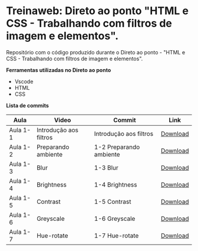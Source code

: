 # Treinaweb: Direto ao ponto "HTML e CSS - Trabalhando com filtros de imagem e elementos".

Repositório com o código produzido durante o Direto ao ponto - "HTML e CSS - Trabalhando com filtros de imagem e elementos".

**Ferramentas utilizadas no Direto ao ponto**

- Vscode
- HTML
- CSS

**Lista de commits**


Aula | Video | Commit | Link
------ | ------ | ------ | ------
Aula 1-1  | Introdução aos filtros | Introdução aos filtros | [Download](https://github.com/treinaweb/HTML-e-CSS-Trabalhando-com-filtros-de-imagem-e-elementos/archive/78bfca22bfb8f0affae7794eeb3bd0247e6dbb7a.zip)
Aula 1-2 | Preparando ambiente | 1-2 Preparando ambiente | [Download](https://github.com/treinaweb/HTML-e-CSS-Trabalhando-com-filtros-de-imagem-e-elementos/archive/c81f8b416bd06b3a9e2fb3028533b353e8bca8d4.zip)
Aula 1-3 | Blur | 1-3 Blur | [Download](https://github.com/treinaweb/HTML-e-CSS-Trabalhando-com-filtros-de-imagem-e-elementos/archive/cf3e28e568315447712c43ffbb2f50fca1e709ce.zip)
Aula 1-4 | Brightness | 1-4 Brightness | [Download](https://github.com/treinaweb/HTML-e-CSS-Trabalhando-com-filtros-de-imagem-e-elementos/archive/1cdcbbb8b7143d58eb41bfb64cb156bbd98bab1c.zip)
Aula 1-5 | Contrast | 1-5 Contrast | [Download](https://github.com/treinaweb/HTML-e-CSS-Trabalhando-com-filtros-de-imagem-e-elementos/archive/10449d6e78043f14b856b63572a1f901e306c39a.zip)
Aula 1-6 | Greyscale | 1-6 Greyscale | [Download](https://github.com/treinaweb/HTML-e-CSS-Trabalhando-com-filtros-de-imagem-e-elementos/archive/4277fe5d028bfff364bde037dc0878c9b466809b.zip)
Aula 1-7 | Hue-rotate | 1-7 Hue-rotate | [Download](https://github.com/treinaweb/HTML-e-CSS-Trabalhando-com-filtros-de-imagem-e-elementos/archive/f44db5725bae42efdbaf04b8ee7fe667b32617dc.zip)

